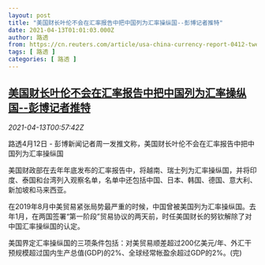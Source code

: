 ```yaml
---
layout: post
title: "美国财长叶伦不会在汇率报告中把中国列为汇率操纵国--彭博记者推特"
date: 2021-04-13T01:01:03.000Z
author: 路透
from: https://cn.reuters.com/article/usa-china-currency-report-0412-tweet-mon-idCNKBS2C0028
tags: [ 路透 ]
categories: [ 路透 ]
---
```

<!--1618275663000-->
[美国财长叶伦不会在汇率报告中把中国列为汇率操纵国--彭博记者推特](https://cn.reuters.com/article/usa-china-currency-report-0412-tweet-mon-idCNKBS2C0028)
------

<div>
<div><i>2021-04-13T00:57:42Z</i></div><p>路透4月12日 - 彭博新闻记者周一发推文称，美国财长叶伦不会在汇率报告中把中国列为汇率操纵国</p><p>美国财政部在去年年底发布的汇率报告中，将越南、瑞士列为汇率操纵国，并将印度、泰国和台湾列入观察名单，名单中还包括中国、日本、韩国、德国、意大利、新加坡和马来西亚。</p><p>在2019年8月中美贸易紧张局势最严重的时候，中国曾被美国列为汇率操纵国。去年1月，在两国签署“第一阶段”贸易协议的两天前，时任美国财长的努钦解除了对中国汇率操纵国的认定。</p><p>美国界定汇率操纵国的三项条件包括：对美贸易顺差超过200亿美元/年、外汇干预规模超过国内生产总值(GDP)的2%、全球经常帐盈余超过GDP的2%。(完)</p>
</div>
